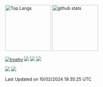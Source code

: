 <p align="left"> 
  <img alt="Top Langs" height="150px" src="https://github-readme-stats.vercel.app/api/top-langs/?username=yuichi04&layout=compact&count_private=true&show_icons=true&show_icons=true&theme=onedark" />
  <img alt="github stats" height="150px" src="https://github-readme-stats.vercel.app/api?username=yuichi04&count_private=true&show_icons=true&show_icons=true&theme=onedark" />
</p>

[![trophy](https://github-profile-trophy.vercel.app/?username=yuichi04&theme=gruvbox)](https://github.com/ryo-ma/github-profile-trophy)
[![](https://raw.githubusercontent.com/yuichi04/yuichi04/master/profile-summary-card-output/dracula/0-profile-details.svg)](https://github.com/vn7n24fzkq/github-profile-summary-cards)
[![](https://raw.githubusercontent.com/yuichi04/yuichi04/master/profile-summary-card-output/dracula/1-repos-per-language.svg)](https://github.com/vn7n24fzkq/github-profile-summary-cards)
[![](https://raw.githubusercontent.com/yuichi04/yuichi04/master/profile-summary-card-output/dracula/2-most-commit-language.svg)](https://github.com/vn7n24fzkq/github-profile-summary-cards)

[![](https://activity-graph.herokuapp.com/graph?username=yuichi04&theme=github)](https://activity-graph.herokuapp.com/graph?username=yuichi04&theme=github)
[![](https://github-readme-streak-stats.herokuapp.com/?user=yuichi04&theme=dark)](https://github-readme-streak-stats.herokuapp.com/?user=yuichi04&theme=dark)

 Last Updated on 10/02/2024 19:35:25 UTC
